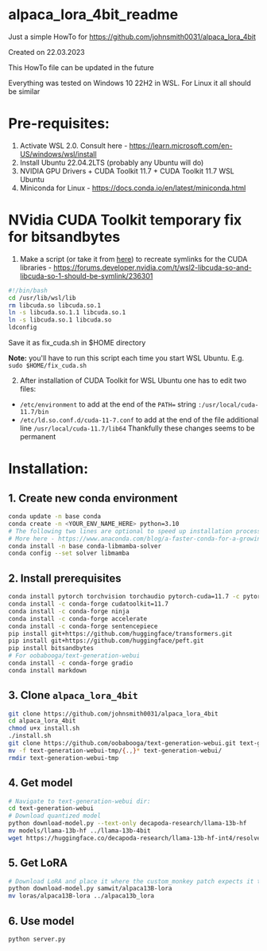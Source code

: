 # alpaca_lora_4bit_readme
Just a simple HowTo for https://github.com/johnsmith0031/alpaca_lora_4bit

Created on 22.03.2023

This HowTo file can be updated in the future

Everything was tested on Windows 10 22H2 in WSL. For Linux it all should be similar

# Pre-requisites:
1. Activate WSL 2.0. Consult here - https://learn.microsoft.com/en-US/windows/wsl/install
2. Install Ubuntu 22.04.2LTS (probably any Ubuntu will do)
3. NVIDIA GPU Drivers + CUDA Toolkit 11.7 + CUDA Toolkit 11.7 WSL Ubuntu
4. Miniconda for Linux - https://docs.conda.io/en/latest/miniconda.html

# NVidia CUDA Toolkit temporary fix for bitsandbytes
1. Make a script (or take it from [here](https://github.com/s4rduk4r/alpaca_lora_4bit_readme/blob/main/fix_cuda.sh "fix_cuda.sh")) to recreate symlinks for the CUDA libraries - https://forums.developer.nvidia.com/t/wsl2-libcuda-so-and-libcuda-so-1-should-be-symlink/236301
```sh
#!/bin/bash
cd /usr/lib/wsl/lib
rm libcuda.so libcuda.so.1
ln -s libcuda.so.1.1 libcuda.so.1
ln -s libcuda.so.1 libcuda.so
ldconfig
```
Save it as fix_cuda.sh in $HOME directory

**Note:** you'll have to run this script each time you start WSL Ubuntu. E.g. `sudo $HOME/fix_cuda.sh`

2. After installation of CUDA Toolkit for WSL Ubuntu one has to edit two files:
  * `/etc/environment` to add at the end of the `PATH=` string `:/usr/local/cuda-11.7/bin`
  * `/etc/ld.so.conf.d/cuda-11-7.conf` to add at the end of the file additional line `/usr/local/cuda-11.7/lib64`
Thankfully these changes seems to be permanent

# Installation:
## 1. Create new conda environment
```sh
conda update -n base conda
conda create -n <YOUR_ENV_NAME_HERE> python=3.10
# The following two lines are optional to speed up installation process of prerequisites
# More here - https://www.anaconda.com/blog/a-faster-conda-for-a-growing-community
conda install -n base conda-libmamba-solver
conda config --set solver libmamba
```

## 2. Install prerequisites
```sh
conda install pytorch torchvision torchaudio pytorch-cuda=11.7 -c pytorch -c nvidia
conda install -c conda-forge cudatoolkit=11.7
conda install -c conda-forge ninja
conda install -c conda-forge accelerate
conda install -c conda-forge sentencepiece
pip install git+https://github.com/huggingface/transformers.git
pip install git+https://github.com/huggingface/peft.git
pip install bitsandbytes
# For oobabooga/text-generation-webui
conda install -c conda-forge gradio
conda install markdown
```

## 3. Clone `alpaca_lora_4bit`
```sh
git clone https://github.com/johnsmith0031/alpaca_lora_4bit
cd alpaca_lora_4bit
chmod u+x install.sh
./install.sh
git clone https://github.com/oobabooga/text-generation-webui.git text-generation-webui-tmp
mv -f text-generation-webui-tmp/{.,}* text-generation-webui/
rmdir text-generation-webui-tmp
```

## 4. Get model
```sh
# Navigate to text-generation-webui dir:
cd text-generation-webui
# Download quantized model
python download-model.py --text-only decapoda-research/llama-13b-hf
mv models/llama-13b-hf ../llama-13b-4bit
wget https://huggingface.co/decapoda-research/llama-13b-hf-int4/resolve/main/llama-13b-4bit.pt ../llama-13b-4bit.pt
```

## 5. Get LoRA
```sh
# Download LoRA and place it where the custom_monkey patch expects it to be
python download-model.py samwit/alpaca13B-lora
mv loras/alpaca13B-lora ../alpaca13b_lora
```

## 6. Use model
```
python server.py
```
